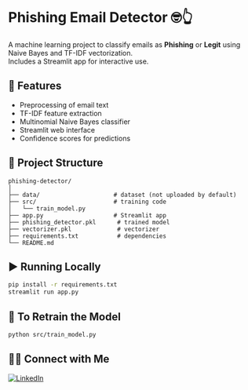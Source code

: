 # Phishing Email Detector 🤓👆

A machine learning project to classify emails as **Phishing** or **Legit** using Naive Bayes and TF-IDF vectorization.  
Includes a Streamlit app for interactive use.

## 🚀 Features
- Preprocessing of email text
- TF-IDF feature extraction
- Multinomial Naive Bayes classifier
- Streamlit web interface
- Confidence scores for predictions

## 📂 Project Structure
```
phishing-detector/
│
├── data/                     # dataset (not uploaded by default)
├── src/                      # training code
│   └── train_model.py
├── app.py                    # Streamlit app
├── phishing_detector.pkl      # trained model
├── vectorizer.pkl             # vectorizer
├── requirements.txt           # dependencies
└── README.md
```

## ▶️ Running Locally
```bash
pip install -r requirements.txt
streamlit run app.py
```

## 🔄 To Retrain the Model
```bash
python src/train_model.py
```

## 👨‍💻 Connect with Me
[![LinkedIn](https://img.shields.io/badge/LinkedIn-Connect-blue?style=for-the-badge&logo=linkedin)](https://www.linkedin.com/in/ayushmaan-sinha-129b09277/)
